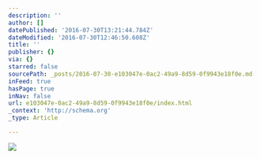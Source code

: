```yaml
---
description: ''
author: []
datePublished: '2016-07-30T13:21:44.784Z'
dateModified: '2016-07-30T12:46:50.608Z'
title: ''
publisher: {}
via: {}
starred: false
sourcePath: _posts/2016-07-30-e103047e-0ac2-49a9-8d59-0f9943e18f0e.md
inFeed: true
hasPage: true
inNav: false
url: e103047e-0ac2-49a9-8d59-0f9943e18f0e/index.html
_context: 'http://schema.org'
_type: Article

---
```

![](https://the-grid-user-content.s3-us-west-2.amazonaws.com/d2f1efef-80fc-439b-8b73-aa2fb89044e9.jpg)